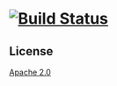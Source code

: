 # <software product> [![Build Status][2]][1]

<description>

## License

[Apache 2.0](LICENSE)


  [1]: https://github.com/ysoftwareab/<repo>/actions?query=workflow%3ACI+branch%3Amaster
  [2]: https://github.com/ysoftwareab/<repo>/workflows/CI/badge.svg?branch=master
